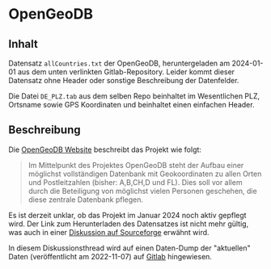 # OpenGeoDB

## Inhalt

Datensatz `allCountries.txt` der OpenGeoDB, heruntergeladen am 2024-01-01 aus dem unten verlinkten Gitlab-Repository. Leider kommt dieser Datensatz ohne Header oder sonstige Beschreibung der Datenfelder.

Die Datei `DE_PLZ.tab` aus dem selben Repo beinhaltet im Wesentlichen PLZ, Ortsname sowie GPS Koordinaten und beinhaltet einen einfachen Header. 

## Beschreibung

Die [OpenGeoDB Website](http://www.opengeodb.giswiki.org/wiki/OpenGeoDB) beschreibt das Projekt wie folgt:

> Im Mittelpunkt des Projektes OpenGeoDB steht der Aufbau einer möglichst vollständigen Datenbank mit Geokoordinaten zu allen Orten und Postleitzahlen (bisher: A,B,CH,D und FL). Dies soll vor allem durch die Beteiligung von möglichst vielen Personen geschehen, die diese zentrale Datenbank pflegen.

Es ist derzeit unklar, ob das Projekt im Januar 2024 noch aktiv gepflegt wird. Der Link zum Herunterladen des Datensatzes ist nicht mehr gültig, was auch in einer [Diskussion auf Sourceforge](https://sourceforge.net/p/opengeodb/discussion/449280/thread/74dbcb6a1d/) erwähnt wird.

In diesem Diskussionsthread wird auf einen Daten-Dump der "aktuellen" Daten (veröffentlicht am 2022-11-07) auf [Gitlab](https://gitlab.com/GriepMarco/opengeodb-radius-api) hingewiesen.
